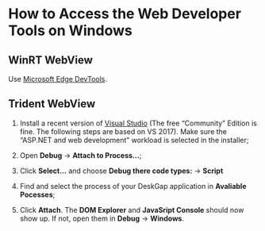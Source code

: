 # How to Access the Web Developer Tools on Windows

## WinRT WebView

Use [Microsoft Edge DevTools](https://www.microsoft.com/en-us/p/microsoft-edge-devtools-preview/9mzbfrmz0mnj).

## Trident WebView

1. Install a recent version of [Visual Studio](https://visualstudio.microsoft.com/downloads/) (The free “Community” Edition is fine. The following steps are based on VS 2017). Make sure the “ASP.NET and web development” workload is selected in the installer;

2. Open **Debug** -> **Attach to Process...**;

3. Click **Select...** and choose **Debug there code types:** -> **Script**

4. Find and select the process of your DeskGap application in **Avaliable Pocesses**;

5. Click **Attach**. The **DOM Explorer** and **JavaSript Console** should now show up. If not, open them in **Debug** -> **Windows**.
